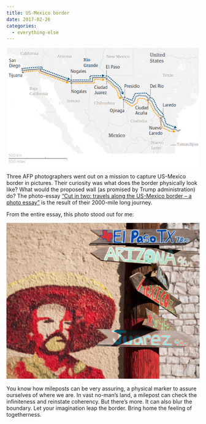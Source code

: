 ```yaml
---
title: US-Mexico border
date: 2017-02-26
categories:
  - everything-else
---
```


![](/assets/images/us-mexico-border.png)

Three AFP photographers went out on a mission to capture US-Mexico border in pictures. Their curiosity was what does the border physically look like? What would the proposed wall (as promised by Trump administration) do? The photo-essay [“Cut in two: travels along the US-Mexico border – a photo essay”](https://www.theguardian.com/artanddesign/2017/feb/23/cut-in-two-travels-along-the-us-mexico-border-a-photo-essay) is the result of their 2000-mile long journey.

From the entire essay, this photo stood out for me:

![](/assets/images/pancho-villa-columbus.jpg "Pancho Villa in Columbus, New Mexico Photograph by: Jim Watson/AFP/Getty Images")

You know how mileposts can be very assuring, a physical marker to assure ourselves of where we are. In vast no-man’s land, a milepost can check the infiniteness and reinstate coherency. But there’s more. It can also blur the boundary. Let your imagination leap the border. Bring home the feeling of togetherness.
